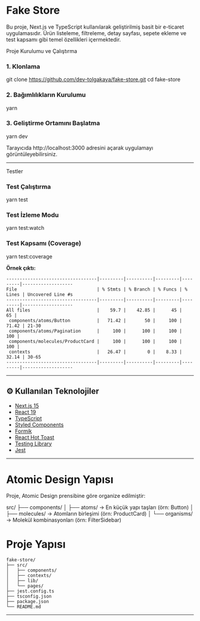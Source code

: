 # Fake Store

Bu proje, Next.js ve TypeScript kullanılarak geliştirilmiş basit bir e-ticaret uygulamasıdır. Ürün listeleme, filtreleme, detay sayfası, sepete ekleme ve test kapsamı gibi temel özellikleri içermektedir.

Proje Kurulumu ve Çalıştırma

### 1. Klonlama

git clone https://github.com/dev-tolgakaya/fake-store.git
cd fake-store

### 2. Bağımlılıkların Kurulumu

yarn 

### 3. Geliştirme Ortamını Başlatma

yarn dev

Tarayıcıda http://localhost:3000 adresini açarak uygulamayı görüntüleyebilirsiniz.

---

Testler

### Test Çalıştırma

yarn test

### Test İzleme Modu

yarn test:watch

### Test Kapsamı (Coverage)

yarn test:coverage

**Örnek çıktı:**

```
----------------------------------|---------|----------|---------|---------|-------------------
File                              | % Stmts | % Branch | % Funcs | % Lines | Uncovered Line #s
----------------------------------|---------|----------|---------|---------|-------------------
All files                         |    59.7 |    42.85 |      45 |      65 |
 components/atoms/Button          |   71.42 |       50 |     100 |   71.42 | 21-30
 components/atoms/Pagination      |     100 |      100 |     100 |     100 |
 components/molecules/ProductCard |     100 |      100 |     100 |     100 |
 contexts                         |   26.47 |        0 |    8.33 |   32.14 | 30-65
----------------------------------|---------|----------|---------|---------|-------------------
```

---

## ⚙️ Kullanılan Teknolojiler

- [Next.js 15](https://nextjs.org/)
- [React 19](https://react.dev/)
- [TypeScript](https://www.typescriptlang.org/)
- [Styled Components](https://styled-components.com/)
- [Formik](https://formik.org/)
- [React Hot Toast](https://react-hot-toast.com/)
- [Testing Library](https://testing-library.com/)
- [Jest](https://jestjs.io/)

---

# Atomic Design Yapısı

Proje, Atomic Design prensibine göre organize edilmiştir:

src/
├── components/
│ ├── atoms/ → En küçük yapı taşları (örn: Button)
│ ├── molecules/ → Atomların birleşimi (örn: ProductCard)
│ └── organisms/ → Molekül kombinasyonları (örn: FilterSidebar)

# Proje Yapısı

```
fake-store/
├── src/
│   ├── components/
│   ├── contexts/
│   ├── lib/
│   └── pages/
├── jest.config.ts
├── tsconfig.json
├── package.json
└── README.md
```

---
